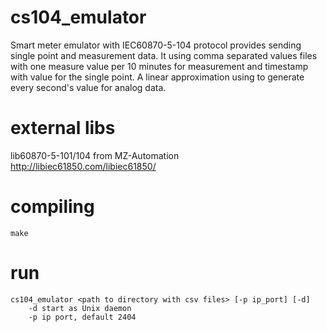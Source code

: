 
  # cs104_emulator
Smart meter emulator with IEC60870-5-104 protocol provides sending single point and measurement data. It using comma separated values files with one measure value per 10 minutes for measurement and timestamp with value for the single point. A linear approximation using to generate every second's value for analog data.

# external libs
lib60870-5-101/104 from MZ-Automation http://libiec61850.com/libiec61850/

# compiling

    make

# run

    cs104_emulator <path to directory with csv files> [-p ip_port] [-d]
    	-d start as Unix daemon
    	-p ip port, default 2404

  
